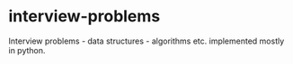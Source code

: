 interview-problems
==================

Interview problems - data structures - algorithms etc. implemented mostly in python.
